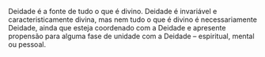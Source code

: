 ﻿Deidade é a fonte de tudo o que é divino. Deidade é invariável e caracteristicamente divina, mas nem tudo o que é divino é necessariamente Deidade, ainda que esteja coordenado com a Deidade e apresente propensão para alguma fase de unidade com a Deidade – espiritual, mental ou pessoal.